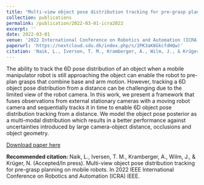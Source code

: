```yaml
---
title: "Multi-view object pose distribution tracking for pre-grasp planning on mobile robots"
collection: publications
permalink: /publication/2022-03-01-icra2022
excerpt: ''
date: 2022-03-01
venue: '2022 International Conference on Robotics and Automation (ICRA), Philadelphia, USA'
paperurl: 'https://nextcloud.sdu.dk/index.php/s/2PK3aK8GkcfdHQw)'
citation: 'Naik, L., Iversen, T. M., Kramberger, A., Wilm, J., & Krüger, N. (Accepted/In press). Multi-view object pose distribution tracking for pre-grasp planning on mobile robots. In 2022 IEEE International Conference on Robotics and Automation (ICRA) IEEE.'
---
```

The ability to track the 6D pose distribution of an object when a mobile manipulator robot is still approaching the object can enable the robot to pre-plan grasps that combine base and arm motion. However, tracking a 6D object pose distribution from a distance can be challenging due to the limited view of the robot camera. In this work, we present a framework that fuses observations from external stationary cameras with a moving robot camera and sequentially tracks it in time to enable 6D object pose distribution tracking from a distance. We model the object pose posterior as a multi-modal distribution which results in a better performance against uncertainties introduced by large camera-object distance, occlusions and object geometry.

[Download paper here](https://nextcloud.sdu.dk/index.php/s/2PK3aK8GkcfdHQw)

<b>Recommended citation:</b>
Naik, L., Iversen, T. M., Kramberger, A., Wilm, J., & Krüger, N. (Accepted/In press). Multi-view object pose distribution tracking for pre-grasp planning on mobile robots. In 2022 IEEE International Conference on Robotics and Automation (ICRA) IEEE.